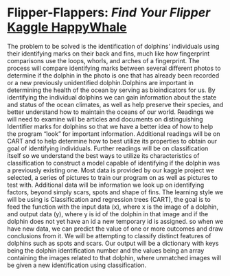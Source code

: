 # Flipper-Flappers:    *Find Your Flipper*                   [Kaggle HappyWhale](https://www.kaggle.com/competitions/happy-whale-and-dolphin)
The problem to be solved is the identification of dolphins' individuals using their identifying marks on their back and fins, much like how fingerprint comparisons use the loops, whorls, and arches of a fingerprint. The process will compare identifying marks between several different photos to determine if the dolphin in the photo is one that has already been recorded or a new previously unidentified dolphin.Dolphins are important in determining the health of the ocean by serving as bioindicators for us. By identifying the individual dolphins we can gain information about the state and status of the ocean climates, as well as help preserve their species, and better understand how to maintain the oceans of our world. Readings we will need to examine will be articles and documents on distinguishing Identifier marks for dolphins so that we have a better idea of how to help the program “look” for important information. Additional readings will be on CART and to help determine how to best utilize its properties to obtain our goal of identifying individuals. Further readings will be on classification itself so we understand the best ways to utilize its characteristics of classification to construct a model capable of identifying if the dolphin was a previously existing one. Most data is provided by our kaggle project we selected, a series of pictures to train our program on as well as pictures to test with. Additional data will be information we look up on identifying factors, beyond simply scars, spots and shape of fins. The learning style we will be using is Classification and regression trees (CART), the goal is to feed the function with the input data (x), where x is the image of a dolphin, and output data (y), where y is id of the dolphin in that image and if the dolphin does not yet have an id a new temporary id is assigned. so when we have new data, we can predict the value of one or more outcomes and draw conclusions from it. We will be attempting to classify distinct features of dolphins such as spots and scars. Our output will be a dictionary with keys being the dolphin identification number and the values being an array containing the images related to that dolphin, where unmatched images will be given a new identification using classification.
